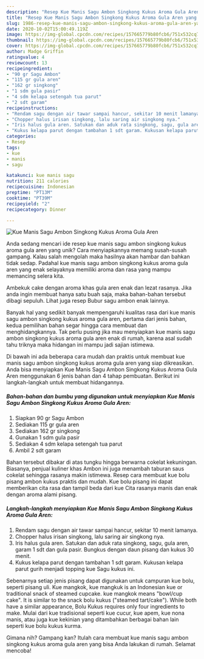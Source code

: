 ```yaml
---
description: "Resep Kue Manis Sagu Ambon Singkong Kukus Aroma Gula Aren yang Bisa Manjain Lidah"
title: "Resep Kue Manis Sagu Ambon Singkong Kukus Aroma Gula Aren yang Bisa Manjain Lidah"
slug: 1986-resep-kue-manis-sagu-ambon-singkong-kukus-aroma-gula-aren-yang-bisa-manjain-lidah
date: 2020-10-02T15:00:49.119Z
image: https://img-global.cpcdn.com/recipes/157665779b80fcb6/751x532cq70/kue-manis-sagu-ambon-singkong-kukus-aroma-gula-aren-foto-resep-utama.jpg
thumbnail: https://img-global.cpcdn.com/recipes/157665779b80fcb6/751x532cq70/kue-manis-sagu-ambon-singkong-kukus-aroma-gula-aren-foto-resep-utama.jpg
cover: https://img-global.cpcdn.com/recipes/157665779b80fcb6/751x532cq70/kue-manis-sagu-ambon-singkong-kukus-aroma-gula-aren-foto-resep-utama.jpg
author: Madge Griffin
ratingvalue: 4
reviewcount: 13
recipeingredient:
- "90 gr Sagu Ambon"
- "115 gr gula aren"
- "162 gr singkong"
- "1 sdm gula pasir"
- "4 sdm kelapa setengah tua parut"
- "2 sdt garam"
recipeinstructions:
- "Rendam sagu dengan air tawar sampai hancur, sekitar 10 menit lamanya."
- "Chopper halus irisan singkong, lalu saring air singkong nya."
- "Iris halus gula aren. Satukan dan aduk rata singkong, sagu, gula aren, garam 1 sdt dan gula pasir. Bungkus dengan daun pisang dan kukus 30 menit."
- "Kukus kelapa parut dengan tambahan 1 sdt garam. Kukusan kelapa parut gurih menjadi topping kue Sagu kukus ini."
categories:
- Resep
tags:
- kue
- manis
- sagu

katakunci: kue manis sagu 
nutrition: 211 calories
recipecuisine: Indonesian
preptime: "PT13M"
cooktime: "PT39M"
recipeyield: "2"
recipecategory: Dinner

---
```



![Kue Manis Sagu Ambon Singkong Kukus Aroma Gula Aren](https://img-global.cpcdn.com/recipes/157665779b80fcb6/751x532cq70/kue-manis-sagu-ambon-singkong-kukus-aroma-gula-aren-foto-resep-utama.jpg)

Anda sedang mencari ide resep kue manis sagu ambon singkong kukus aroma gula aren yang unik? Cara menyiapkannya memang susah-susah gampang. Kalau salah mengolah maka hasilnya akan hambar dan bahkan tidak sedap. Padahal kue manis sagu ambon singkong kukus aroma gula aren yang enak selayaknya memiliki aroma dan rasa yang mampu memancing selera kita.

Ambekuk cake dengan aroma khas gula aren enak dan lezat rasanya. Jika anda ingin membuat hanya satu buah saja, maka bahan-bahan tersebut dibagi sepuluh. Lihat juga resep Bubur sagu ambon enak lainnya.

Banyak hal yang sedikit banyak mempengaruhi kualitas rasa dari kue manis sagu ambon singkong kukus aroma gula aren, pertama dari jenis bahan, kedua pemilihan bahan segar hingga cara membuat dan menghidangkannya. Tak perlu pusing jika mau menyiapkan kue manis sagu ambon singkong kukus aroma gula aren enak di rumah, karena asal sudah tahu triknya maka hidangan ini mampu jadi sajian istimewa.


Di bawah ini ada beberapa cara mudah dan praktis untuk membuat kue manis sagu ambon singkong kukus aroma gula aren yang siap dikreasikan. Anda bisa menyiapkan Kue Manis Sagu Ambon Singkong Kukus Aroma Gula Aren menggunakan 6 jenis bahan dan 4 tahap pembuatan. Berikut ini langkah-langkah untuk membuat hidangannya.

<!--inarticleads1-->

##### Bahan-bahan dan bumbu yang digunakan untuk menyiapkan Kue Manis Sagu Ambon Singkong Kukus Aroma Gula Aren:

1. Siapkan 90 gr Sagu Ambon
1. Sediakan 115 gr gula aren
1. Sediakan 162 gr singkong
1. Gunakan 1 sdm gula pasir
1. Sediakan 4 sdm kelapa setengah tua parut
1. Ambil 2 sdt garam


Bahan tersebut dibakar di atas tungku hingga berwarna cokelat kekuningan. Biasanya, penjual kuliner khas Ambon ini juga menambah taburan saus cokelat sehingga rasanya makin istimewa. Resep cara membuat kue bolu pisang ambon kukus praktis dan mudah. Kue bolu pisang ini dapat memberikan cita rasa dan tampil beda dari kue Cita rasanya manis dan enak dengan aroma alami pisang. 

<!--inarticleads2-->

##### Langkah-langkah menyiapkan Kue Manis Sagu Ambon Singkong Kukus Aroma Gula Aren:

1. Rendam sagu dengan air tawar sampai hancur, sekitar 10 menit lamanya.
1. Chopper halus irisan singkong, lalu saring air singkong nya.
1. Iris halus gula aren. Satukan dan aduk rata singkong, sagu, gula aren, garam 1 sdt dan gula pasir. Bungkus dengan daun pisang dan kukus 30 menit.
1. Kukus kelapa parut dengan tambahan 1 sdt garam. Kukusan kelapa parut gurih menjadi topping kue Sagu kukus ini.


Sebenarnya setiap jenis pisang dapat digunakan untuk campuran kue bolu, seperti pisang uli. Kue mangkok, kue mangkuk is an Indonesian kue or traditional snack of steamed cupcake. kue mangkok means &#34;bowl/cup cake&#34;. It is similar to the snack bolu kukus (&#34;steamed tart/cake&#34;). While both have a similar appearance, Bolu Kukus requires only four ingredients to make. Mulai dari kue tradisional seperti kue cucur, kue apem, kue nona manis, atau juga kue kekinian yang ditambahkan berbagai bahan lain seperti kue bolu kukus kurma. 

Gimana nih? Gampang kan? Itulah cara membuat kue manis sagu ambon singkong kukus aroma gula aren yang bisa Anda lakukan di rumah. Selamat mencoba!
